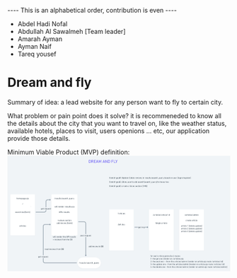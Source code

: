 ---- This is an alphabetical order, contribution is even ----

- Abdel Hadi Nofal
- Abdullah Al Sawalmeh [Team leader]
- Amarah Ayman
- Ayman Naif
- Tareq yousef

# Dream and fly

Summary of idea: a lead website for any person want to fly to certain city.

What problem or pain point does it solve?
it is recommeneded to know all the details about the city that you want to travel on, like the weather status, available hotels, places to visit, users openions ... etc, our application provide those details.

Minimum Viable Product (MVP) definition:
![Our project MVP](img/general/MVP.png)
